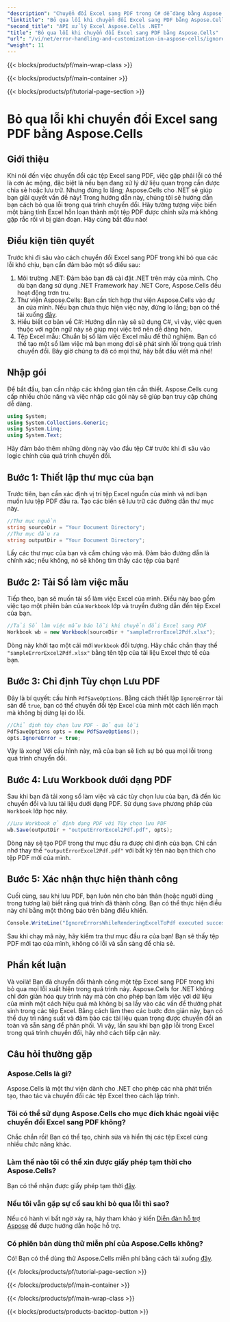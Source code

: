 ```yaml
---
"description": "Chuyển đổi Excel sang PDF trong C# dễ dàng bằng Aspose.Cells, đồng thời bỏ qua lỗi chuyển đổi và hợp lý hóa quy trình làm việc của bạn."
"linktitle": "Bỏ qua lỗi khi chuyển đổi Excel sang PDF bằng Aspose.Cells"
"second_title": "API xử lý Excel Aspose.Cells .NET"
"title": "Bỏ qua lỗi khi chuyển đổi Excel sang PDF bằng Aspose.Cells"
"url": "/vi/net/error-handling-and-customization-in-aspose-cells/ignore-errors-while-rendering/"
"weight": 11
---
```


{{< blocks/products/pf/main-wrap-class >}}

{{< blocks/products/pf/main-container >}}

{{< blocks/products/pf/tutorial-page-section >}}

# Bỏ qua lỗi khi chuyển đổi Excel sang PDF bằng Aspose.Cells

## Giới thiệu
Khi nói đến việc chuyển đổi các tệp Excel sang PDF, việc gặp phải lỗi có thể là cơn ác mộng, đặc biệt là nếu bạn đang xử lý dữ liệu quan trọng cần được chia sẻ hoặc lưu trữ. Nhưng đừng lo lắng; Aspose.Cells cho .NET sẽ giúp bạn giải quyết vấn đề này! Trong hướng dẫn này, chúng tôi sẽ hướng dẫn bạn cách bỏ qua lỗi trong quá trình chuyển đổi. Hãy tưởng tượng việc biến một bảng tính Excel hỗn loạn thành một tệp PDF được chỉnh sửa mà không gặp rắc rối vì bị gián đoạn. Hãy cùng bắt đầu nào!
## Điều kiện tiên quyết
Trước khi đi sâu vào cách chuyển đổi Excel sang PDF trong khi bỏ qua các lỗi khó chịu, bạn cần đảm bảo một số điều sau:
1. Môi trường .NET: Đảm bảo bạn đã cài đặt .NET trên máy của mình. Cho dù bạn đang sử dụng .NET Framework hay .NET Core, Aspose.Cells đều hoạt động trơn tru.
2. Thư viện Aspose.Cells: Bạn cần tích hợp thư viện Aspose.Cells vào dự án của mình. Nếu bạn chưa thực hiện việc này, đừng lo lắng; bạn có thể tải xuống [đây](https://releases.aspose.com/cells/net/).
3. Hiểu biết cơ bản về C#: Hướng dẫn này sẽ sử dụng C#, vì vậy, việc quen thuộc với ngôn ngữ này sẽ giúp mọi việc trở nên dễ dàng hơn.
4. Tệp Excel mẫu: Chuẩn bị sổ làm việc Excel mẫu để thử nghiệm. Bạn có thể tạo một sổ làm việc mà bạn mong đợi sẽ phát sinh lỗi trong quá trình chuyển đổi.
Bây giờ chúng ta đã có mọi thứ, hãy bắt đầu viết mã nhé!
## Nhập gói
Để bắt đầu, bạn cần nhập các không gian tên cần thiết. Aspose.Cells cung cấp nhiều chức năng và việc nhập các gói này sẽ giúp bạn truy cập chúng dễ dàng.
```csharp
using System;
using System.Collections.Generic;
using System.Linq;
using System.Text;
```
Hãy đảm bảo thêm những dòng này vào đầu tệp C# trước khi đi sâu vào logic chính của quá trình chuyển đổi.
## Bước 1: Thiết lập thư mục của bạn
Trước tiên, bạn cần xác định vị trí tệp Excel nguồn của mình và nơi bạn muốn lưu tệp PDF đầu ra. Tạo các biến sẽ lưu trữ các đường dẫn thư mục này.
```csharp
//Thư mục nguồn
string sourceDir = "Your Document Directory";
//Thư mục đầu ra
string outputDir = "Your Document Directory";
```
Lấy các thư mục của bạn và cắm chúng vào mã. Đảm bảo đường dẫn là chính xác; nếu không, nó sẽ không tìm thấy các tệp của bạn!
## Bước 2: Tải Sổ làm việc mẫu
Tiếp theo, bạn sẽ muốn tải sổ làm việc Excel của mình. Điều này bao gồm việc tạo một phiên bản của `Workbook` lớp và truyền đường dẫn đến tệp Excel của bạn.
```csharp
//Tải Sổ làm việc mẫu báo lỗi khi chuyển đổi Excel sang PDF
Workbook wb = new Workbook(sourceDir + "sampleErrorExcel2Pdf.xlsx");
```
Dòng này khởi tạo một cái mới `Workbook` đối tượng. Hãy chắc chắn thay thế `"sampleErrorExcel2Pdf.xlsx"` bằng tên tệp của tài liệu Excel thực tế của bạn.
## Bước 3: Chỉ định Tùy chọn Lưu PDF
Đây là bí quyết: cấu hình `PdfSaveOptions`. Bằng cách thiết lập `IgnoreError` tài sản để `true`, bạn có thể chuyển đổi tệp Excel của mình một cách liền mạch mà không bị dừng lại do lỗi.
```csharp
//Chỉ định tùy chọn lưu PDF - Bỏ qua lỗi
PdfSaveOptions opts = new PdfSaveOptions();
opts.IgnoreError = true;
```
Vậy là xong! Với cấu hình này, mã của bạn sẽ lịch sự bỏ qua mọi lỗi trong quá trình chuyển đổi.
## Bước 4: Lưu Workbook dưới dạng PDF
Sau khi bạn đã tải xong sổ làm việc và các tùy chọn lưu của bạn, đã đến lúc chuyển đổi và lưu tài liệu dưới dạng PDF. Sử dụng `Save` phương pháp của `Workbook` lớp học này.
```csharp
//Lưu Workbook ở định dạng PDF với Tùy chọn lưu PDF
wb.Save(outputDir + "outputErrorExcel2Pdf.pdf", opts);
```
Dòng này sẽ tạo PDF trong thư mục đầu ra được chỉ định của bạn. Chỉ cần nhớ thay thế `"outputErrorExcel2Pdf.pdf"` với bất kỳ tên nào bạn thích cho tệp PDF mới của mình.
## Bước 5: Xác nhận thực hiện thành công
Cuối cùng, sau khi lưu PDF, bạn luôn nên cho bản thân (hoặc người dùng trong tương lai) biết rằng quá trình đã thành công. Bạn có thể thực hiện điều này chỉ bằng một thông báo trên bảng điều khiển.
```csharp
Console.WriteLine("IgnoreErrorsWhileRenderingExcelToPdf executed successfully.\r\n");
```
Sau khi chạy mã này, hãy kiểm tra thư mục đầu ra của bạn! Bạn sẽ thấy tệp PDF mới tạo của mình, không có lỗi và sẵn sàng để chia sẻ.
## Phần kết luận
Và voilà! Bạn đã chuyển đổi thành công một tệp Excel sang PDF trong khi bỏ qua mọi lỗi xuất hiện trong quá trình này. Aspose.Cells for .NET không chỉ đơn giản hóa quy trình này mà còn cho phép bạn làm việc với dữ liệu của mình một cách hiệu quả mà không bị sa lầy vào các vấn đề thường phát sinh trong các tệp Excel.
Bằng cách làm theo các bước đơn giản này, bạn có thể duy trì năng suất và đảm bảo các tài liệu quan trọng được chuyển đổi an toàn và sẵn sàng để phân phối. Vì vậy, lần sau khi bạn gặp lỗi trong Excel trong quá trình chuyển đổi, hãy nhớ cách tiếp cận này. 
## Câu hỏi thường gặp
### Aspose.Cells là gì?
Aspose.Cells là một thư viện dành cho .NET cho phép các nhà phát triển tạo, thao tác và chuyển đổi các tệp Excel theo cách lập trình.
### Tôi có thể sử dụng Aspose.Cells cho mục đích khác ngoài việc chuyển đổi Excel sang PDF không?
Chắc chắn rồi! Bạn có thể tạo, chỉnh sửa và hiển thị các tệp Excel cùng nhiều chức năng khác.
### Làm thế nào tôi có thể xin được giấy phép tạm thời cho Aspose.Cells?
Bạn có thể nhận được giấy phép tạm thời [đây](https://purchase.aspose.com/temporary-license/).
### Nếu tôi vẫn gặp sự cố sau khi bỏ qua lỗi thì sao?
Nếu có hành vi bất ngờ xảy ra, hãy tham khảo ý kiến [Diễn đàn hỗ trợ Aspose](https://forum.aspose.com/c/cells/9) để được hướng dẫn hoặc hỗ trợ.
### Có phiên bản dùng thử miễn phí của Aspose.Cells không?
Có! Bạn có thể dùng thử Aspose.Cells miễn phí bằng cách tải xuống [đây](https://releases.aspose.com/).

{{< /blocks/products/pf/tutorial-page-section >}}

{{< /blocks/products/pf/main-container >}}

{{< /blocks/products/pf/main-wrap-class >}}

{{< blocks/products/products-backtop-button >}}